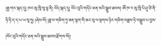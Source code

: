 ﻿  
།རྒྱ་གར་སྐད་དུ། ཁར་མུ་ཁཱི་སཱ་དྷ་ནི། བོད་སྐད་དུ། བོང་བུའི་གདོང་ཅན་མའི་སྒྲུབ་ཐབས། ཨོཾ་ཁ་ར་མུ་ཁཱི་པི་ཤཱ་ཙི་ནི་ཧི་ཧི་ད་ད་པ་ཡ་སཱ་ཧཱ། །ཞེས་སོ། །ཟླ་བ་གཅིག་ཏུ་ཟན་ལྷག་གི་ཆང་བུ་ལ་སྔགས་ཉེར་གཅིག་བཟླས་ཏེ་བསྒྲུབ་པ་བྱས་  
  
།བོང་བུའི་གདོང་ཅན་མའི་སྒྲུབ་ཐབས་རྫོགས་སོ།།  
  
  

